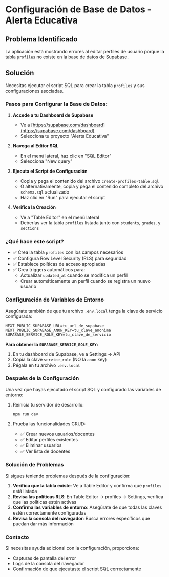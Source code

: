 # Configuración de Base de Datos - Alerta Educativa

## Problema Identificado

La aplicación está mostrando errores al editar perfiles de usuario porque la tabla `profiles` no existe en la base de datos de Supabase.

## Solución

Necesitas ejecutar el script SQL para crear la tabla `profiles` y sus configuraciones asociadas.

### Pasos para Configurar la Base de Datos:

1. **Accede a tu Dashboard de Supabase**
   - Ve a [https://supabase.com/dashboard](https://supabase.com/dashboard)
   - Selecciona tu proyecto "Alerta Educativa"

2. **Navega al Editor SQL**
   - En el menú lateral, haz clic en "SQL Editor"
   - Selecciona "New query"

3. **Ejecuta el Script de Configuración**
   - Copia y pega el contenido del archivo `create-profiles-table.sql`
   - O alternativamente, copia y pega el contenido completo del archivo `schema.sql` actualizado
   - Haz clic en "Run" para ejecutar el script

4. **Verifica la Creación**
   - Ve a "Table Editor" en el menú lateral
   - Deberías ver la tabla `profiles` listada junto con `students`, `grades`, y `sections`

### ¿Qué hace este script?

- ✅ Crea la tabla `profiles` con los campos necesarios
- ✅ Configura Row Level Security (RLS) para seguridad
- ✅ Establece políticas de acceso apropiadas
- ✅ Crea triggers automáticos para:
  - Actualizar `updated_at` cuando se modifica un perfil
  - Crear automáticamente un perfil cuando se registra un nuevo usuario

### Configuración de Variables de Entorno

Asegúrate también de que tu archivo `.env.local` tenga la clave de servicio configurada:

```env
NEXT_PUBLIC_SUPABASE_URL=tu_url_de_supabase
NEXT_PUBLIC_SUPABASE_ANON_KEY=tu_clave_anonima
SUPABASE_SERVICE_ROLE_KEY=tu_clave_de_servicio
```

**Para obtener la `SUPABASE_SERVICE_ROLE_KEY`:**
1. En tu dashboard de Supabase, ve a Settings → API
2. Copia la clave `service_role` (NO la `anon` key)
3. Pégala en tu archivo `.env.local`

### Después de la Configuración

Una vez que hayas ejecutado el script SQL y configurado las variables de entorno:

1. Reinicia tu servidor de desarrollo:
   ```bash
   npm run dev
   ```

2. Prueba las funcionalidades CRUD:
   - ✅ Crear nuevos usuarios/docentes
   - ✅ Editar perfiles existentes
   - ✅ Eliminar usuarios
   - ✅ Ver lista de docentes

### Solución de Problemas

Si sigues teniendo problemas después de la configuración:

1. **Verifica que la tabla existe**: Ve a Table Editor y confirma que `profiles` está listada
2. **Revisa las políticas RLS**: En Table Editor → profiles → Settings, verifica que las políticas estén activas
3. **Confirma las variables de entorno**: Asegúrate de que todas las claves estén correctamente configuradas
4. **Revisa la consola del navegador**: Busca errores específicos que puedan dar más información

### Contacto

Si necesitas ayuda adicional con la configuración, proporciona:
- Capturas de pantalla del error
- Logs de la consola del navegador
- Confirmación de que ejecutaste el script SQL correctamente